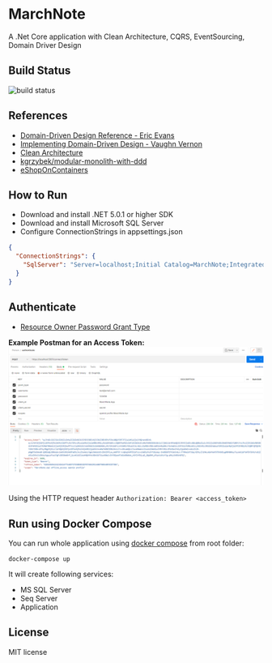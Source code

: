 # MarchNote
A .Net Core application with Clean Architecture, CQRS, EventSourcing, Domain Driver Design

## Build Status

![build status](https://github.com/linwenda/MarchNote/actions/workflows/dotnet.yml/badge.svg)

## References

- [Domain-Driven Design Reference - Eric Evans](https://www.domainlanguage.com/ddd/reference/)
- [Implementing Domain-Driven Design - Vaughn Vernon](https://github.com/VaughnVernon/IDDD_Samples)
- [Clean Architecture](https://blog.cleancoder.com/uncle-bob/2012/08/13/the-clean-architecture.html)
- [kgrzybek/modular-monolith-with-ddd](https://github.com/kgrzybek/modular-monolith-with-ddd)
- [eShopOnContainers](https://github.com/dotnet-architecture/eShopOnContainers)

## How to Run

- Download and install .NET 5.0.1 or higher SDK 
- Download and install Microsoft SQL Server
- Configure ConnectionStrings in appsettings.json
```json
{
  "ConnectionStrings": {
    "SqlServer": "Server=localhost;Initial Catalog=MarchNote;Integrated Security=true;"
  }
}
```
## Authenticate

- [Resource Owner Password Grant Type](https://www.oauth.com/oauth2-servers/access-tokens/password-grant/)

**Example Postman for an Access Token:**
![](img/authenticate.png)

Using the HTTP request header `Authorization: Bearer <access_token>`

## Run using Docker Compose

You can run whole application using [docker compose](https://docs.docker.com/compose/) from root folder:
```shell
docker-compose up
```

It will create following services: <br/>
- MS SQL Server
- Seq Server
- Application

## License

MIT license
